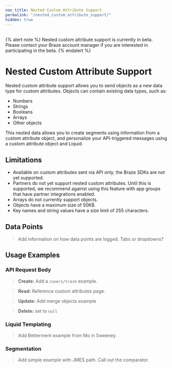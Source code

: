 ```yaml
---
nav_title: Nested Custom Attribute Support
permalink: "/nested_custom_attribute_support/"
hidden: true
---
```

<br>
{% alert note %}
Nested custom attribute support is currently in beta. Please contact your Braze account manager if you are interested in participating in the beta.
{% endalert %}

# Nested Custom Attribute Support

Nested custom attribute support allows you to send objects as a new data type for custom attributes. Objects can contain existing data types, such as:

- Numbers
- Strings
- Booleans
- Arrays
- Other objects

This nested data allows you to create segments using information from a custom attribute object, and personalize your API-triggered messages using a custom attribute object and Liquid.

## Limitations

- Available on custom attributes sent via API only, the Braze SDKs are not yet supported.
- Partners do not yet support nested custom attributes. Until this is supported, we recommend against using this feature with app groups that have partner integrations enabled.
- Arrays do not currently support objects. 
- Objects have a maximum size of 50KB.
- Key names and string values have a size limit of 255 characters.

## Data Points

> Add information on how data points are logged. Tabs or dropdowns?

## Usage Examples

### API Request Body

> **Create:** Add a `/users/track` example.

> **Read:** Reference custom attributes page.

> **Update:** Add merge objects example

> **Delete:** set to `null`

### Liquid Templating

> Add Betterment example from Mo in Sweeney.

### Segmentation

> Add simple example with JMES path. Call out the comparator.


